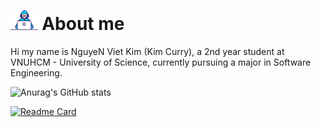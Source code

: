 <img stc="" style="width: 100%"></img>
# <img src="https://raw.githubusercontent.com/dev-akshat/archive/main/images/gifs/others/dev_boy.gif" style="height: 2rem; "> About me

Hi my name is NguyeN Viet Kim (Kim Curry), a 2nd year student at VNUHCM - University of Science, currently pursuing a major in Software Engineering. 

![Anurag's GitHub stats](https://github-readme-stats.vercel.app/api?username=kgc31&show_icons=true&theme=tokyonight)

[![Readme Card](https://github-readme-stats.vercel.app/api/pin/?username=anuraghazra&repo=github-readme-stats)](https://github.com/anuraghazra/github-readme-stats)
